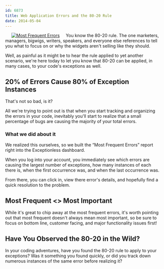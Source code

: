 ```yaml
---
id: 6873
title: Web Application Errors and the 80-20 Rule
date: 2014-05-04
---
```

[<img loading="lazy" class="alignright  wp-image-146" style="margin-left: 20px; margin-right: 20px;" alt="Most Frequent Errors" src="/assets/most-frequent-300x262.png" width="192" height="168" data-id="146" srcset="/assets/most-frequent-300x262.png 300w, /assets/most-frequent.png 715w" sizes="(max-width: 192px) 100vw, 192px" />](/assets/most-frequent.png)You know the 80-20 rule. The one marketers, managers, bigwigs, writers, speakers, and everyone else references to tell you what to focus on or why the widgets aren't selling like they should.

Well, as painful as it might be to hear the rule applied to yet another scenario, we're here today to let you know that 80-20 can be applied, in many cases, to your code's exceptions as well. <!--more-->

## 20% of Errors Cause 80% of Exception Instances

That's not so bad, is it?

All we're trying to point out is that when you start tracking and organizing the errors in your code, inevitably you'll start to realize that a small percentage of bugs are causing the majority of your total errors.

### What we did about it

We realized this ourselves, so we built the &#8220;Most Frequent Errors&#8221; report right into the Exceptionless dashboard.

When you log into your account, you immediately see which errors are causing the largest number of exceptions, how many instances of each there is, when the first occurrence was, and when the last occurrence was.

From there, you can click in, view there error's details, and hopefully find a quick resolution to the problem.

## Most Frequent <> Most Important

While it's great to chip away at the most frequent errors, it's worth pointing out that most frequent doesn't always mean most important, so be sure to focus on bottom line, customer facing, and major functionality issues first!

## Have You Observed the 80-20 in the Wild?

In your coding adventures, have you found the 80-20 rule to apply to your exceptions? Was it something you found quickly, or did you track down numerous instances of the same error before realizing it?
